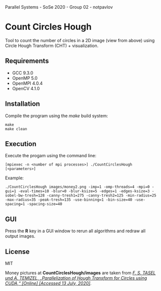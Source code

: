 Parallel Systems - SoSe 2020 - Group 02 - notpavlov

# Count Circles Hough

Tool to count the number of circles in a 2D image (view from above) using Circle Hough Transform (CHT) + visualization.

## Requirements

* GCC 9.3.0
* OpenMP 5.0
* OpenMPI 4.0.4
* OpenCV 4.1.0

## Installation

Compile the program using the *make* build system:
```
make
make clean
```

## Execution

Execute the progam using the command line:

```
[mpiexec -n <number of mpi processes>] ./CountCirclesHough [<parameters>]
```

Example:

```
./CountCirclesHough images/money2.png -imp=1 -omp-threads=4 -mpi=0 -gui=1 -eval-times=10 -blur=0 -blur-ksize=5 -edges=1 -edges-ksize=3 -sobel-bw-tresh=128 -canny-tresh1=275 -canny-tresh2=125 -min-radius=25 -max-radius=35 -peak-tresh=135 -use-binning=1 -bin-size=40 -use-spacing=1 -spacing-size=40
```

## GUI

Press the **R** key in a GUI window to rerun all algorithms and redraw all output images.

## License

MIT

Money pictures at **CountCirclesHough/images** are taken from *[F. S. TASEL und A. TEMIZEL, „Parallelization of Hough Transform for Circles using CUDA,“ [Online] [Accessed 13 July, 2020]](http://developer.download.nvidia.com/GTC/PDF/GTC2012/Posters/P0438_ht_poster_gtc2012.pdf)*.